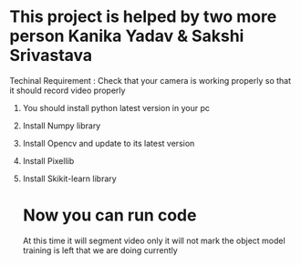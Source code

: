 # This project is helped by two more person Kanika Yadav & Sakshi Srivastava

Techinal Requirement :
Check that your camera is working properly so that it should record video properly
1. You should install python latest version in your pc
2. Install Numpy library
3. Install Opencv and update to its latest version
4. Install Pixellib
5. Install Skikit-learn library

   #  Now you can run code
   At this time it will segment video only it will not mark the object
   model training is left that we are doing currently
